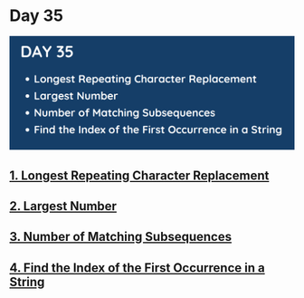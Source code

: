 # Day 35

![](../images/day35.png)

## [1. Longest Repeating Character Replacement](424.%20Longest%20Repeating%20Character%20Replacement.md)

## [2. Largest Number](179.%20Largest%20Number.md)

## [3. Number of Matching Subsequences](792.%20Number%20of%20Matching%20Subsequences.md)

## [4. Find the Index of the First Occurrence in a String](28.%20Find%20the%20Index%20of%20the%20First%20Occurrence%20in%20a%20String.md)